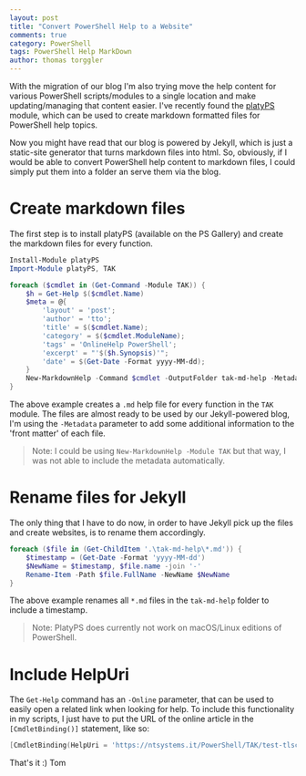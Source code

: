 ```yaml
---
layout: post
title: "Convert PowerShell Help to a Website"
comments: true
category: PowerShell
tags: PowerShell Help MarkDown
author: thomas torggler
---
```


With the migration of our blog I'm also trying move the help content for various PowerShell scripts/modules to a single location and make updating/managing that content easier. I've recently found the [platyPS](https://github.com/PowerShell/platyPS) module, which can be used to create markdown formatted files for PowerShell help topics.

<!-- more -->

Now you might have read that our blog is powered by Jekyll, which is just a static-site generator that turns markdown files into html. So, obviously, if I would be able to convert PowerShell help content to markdown files, I could simply put them into a folder an serve them via the blog.

# Create markdown files

The first step is to install platyPS (available on the PS Gallery) and create the markdown files for every function.

```powershell
Install-Module platyPS
Import-Module platyPS, TAK

foreach ($cmdlet in (Get-Command -Module TAK)) { 
    $h = Get-Help $($cmdlet.Name)
    $meta = @{
        'layout' = 'post';
        'author' = 'tto';
        'title' = $($cmdlet.Name);
        'category' = $($cmdlet.ModuleName);
        'tags' = 'OnlineHelp PowerShell';
        'excerpt' = "'$($h.Synopsis)'";
        'date' = $(Get-Date -Format yyyy-MM-dd);
    }
    New-MarkdownHelp -Command $cmdlet -OutputFolder tak-md-help -Metadata $meta -Force 
}
```
The above example creates a `.md` help file for every function in the `TAK` module. The files are almost ready to be used by our Jekyll-powered blog, I'm using the `-Metadata` parameter to add some additional information to the 'front matter' of each file.

> Note: I could be using `New-MarkdownHelp -Module TAK` but that way, I was not able to include the metadata automatically.

# Rename files for Jekyll

The only thing that I have to do now, in order to have Jekyll pick up the files and create websites, is to rename them accordingly. 

```powershell
foreach ($file in (Get-ChildItem '.\tak-md-help\*.md')) {
    $timestamp = (Get-Date -Format 'yyyy-MM-dd')
    $NewName = $timestamp, $file.name -join '-'
    Rename-Item -Path $file.FullName -NewName $NewName
}
```

The above example renames all `*.md` files in the `tak-md-help` folder to include a timestamp. 

> Note: PlatyPS does currently not work on macOS/Linux editions of PowerShell.

# Include HelpUri

The `Get-Help` command has an `-Online` parameter, that can be used to easily open a related link when looking for help. To include this functionality in my scripts, I just have to put the URL of the online article in the `[CmdletBinding()]` statement, like so:

```powershell
[CmdletBinding(HelpUri = 'https://ntsystems.it/PowerShell/TAK/test-tlsconnection/')]
```

That's it :) 
Tom
